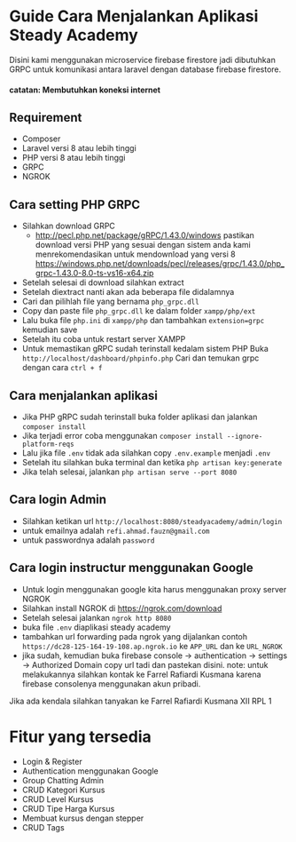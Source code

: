 # Guide Cara Menjalankan Aplikasi Steady Academy
Disini kami menggunakan microservice firebase firestore jadi dibutuhkan GRPC untuk 
komunikasi antara laravel dengan database firebase firestore. 
#### catatan: Membutuhkan koneksi internet 

## Requirement
  - Composer
  - Laravel versi 8 atau lebih tinggi
  - PHP versi 8 atau lebih tinggi
  - GRPC
  - NGROK

## Cara setting PHP GRPC
  - Silahkan download GRPC 
    - http://pecl.php.net/package/gRPC/1.43.0/windows
      pastikan download versi PHP yang sesuai dengan sistem anda
      kami menrekomendasikan untuk mendownload yang versi 8 
      https://windows.php.net/downloads/pecl/releases/grpc/1.43.0/php_grpc-1.43.0-8.0-ts-vs16-x64.zip
   - Setelah selesai di download silahkan extract
   - Setelah diextract nanti akan ada beberapa file didalamnya
   - Cari dan pilihlah file yang bernama `php_grpc.dll`
   - Copy dan paste file `php_grpc.dll` ke dalam folder `xampp/php/ext`
   - Lalu buka file `php.ini` di `xampp/php` dan tambahkan `extension=grpc` kemudian save
   - Setelah itu coba untuk restart server XAMPP
   - Untuk memastikan gRPC sudah terinstall kedalam sistem PHP
     Buka `http://localhost/dashboard/phpinfo.php`
     Cari dan temukan grpc dengan cara `ctrl + f`

## Cara menjalankan aplikasi
  - Jika PHP gRPC sudah terinstall buka folder aplikasi dan jalankan `composer install`
  - Jika terjadi error coba menggunakan `composer install --ignore-platform-reqs`
  - Lalu jika file `.env` tidak ada silahkan copy `.env.example` menjadi `.env`
  - Setelah itu silahkan buka terminal dan ketika `php artisan key:generate`
  - Jika telah selesai, jalankan `php artisan serve --port 8080`

## Cara login Admin
  - Silahkan ketikan url `http://localhost:8080/steadyacademy/admin/login`
  - untuk emailnya adalah `refi.ahmad.fauzn@gmail.com`
  - untuk passwordnya adalah `password`

## Cara login instructur menggunakan Google
  - Untuk login menggunakan google kita harus menggunakan proxy server NGROK
  - Silahkan install NGROK di https://ngrok.com/download
  - Setelah selesai jalankan `ngrok http 8080`
  - buka file `.env` diaplikasi steady academy
  - tambahkan url forwarding pada ngrok yang dijalankan contoh `https://dc28-125-164-19-108.ap.ngrok.io`
    ke `APP_URL` dan ke `URL_NGROK`
  - jika sudah, kemudian buka firebase console -> authentication -> settings -> Authorized Domain copy url tadi dan pastekan disini.
    note: untuk melakukannya silahkan kontak ke Farrel Rafiardi Kusmana karena firebase consolenya menggunakan akun pribadi.
 

Jika ada kendala silahkan tanyakan ke Farrel Rafiardi Kusmana XII RPL 1

# Fitur yang tersedia
- Login & Register
- Authentication menggunakan Google
- Group Chatting Admin
- CRUD Kategori Kursus
- CRUD Level Kursus
- CRUD Tipe Harga Kursus
- Membuat kursus dengan stepper
- CRUD Tags
